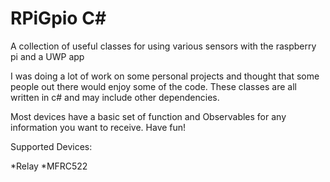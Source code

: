# RPiGpio C#
A collection of useful classes for using various sensors with the raspberry pi and a UWP app

I was doing a lot of work on some personal projects and thought that some people out there would enjoy some of the code. These classes are all written in c# and may include other dependencies.

Most devices have a basic set of function and Observables for any information you want to receive. Have fun!

Supported Devices:

  *Relay
  *MFRC522
